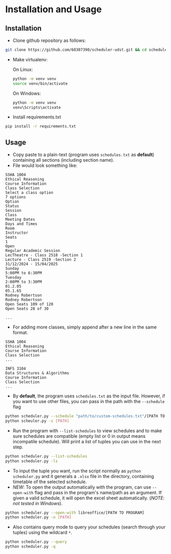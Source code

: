 # Installation and Usage

## Installation

- Clone github repository as follows:
```bash
git clone https://github.com/60307390/scheduler-udst.git && cd scheduler-udst
```
- Make virtualenv:

  On Linux:
  ```bash
  python -m venv venv
  source venv/bin/activate
  ```
  On Windows:
  ```bash
  python -m venv venv
  venv\Scripts\activate 
  ```

- Install requirements.txt
```bash
pip install -r requirements.txt
```

## Usage

- Copy paste to a plain-text (program uses `schedules.txt` as **default**) containing all sections (including section name).
- File would look something like:
```
SSHA 1004
Ethical Reasoning
Course Information
Class Selection
Select a class option
7 options
Option
Status
Session
Class
Meeting Dates
Days and Times
Room
Instructor
Seats
1
Open
Regular Academic Session
LecTheatre - Class 2518 -Section 1
Lecture - Class 2519 -Section 2
31/12/2024 - 15/04/2025
Sunday
5:00PM to 6:30PM
Tuesday
2:00PM to 3:30PM
01.2.05
05.1.65
Rodney Robertson
Rodney Robertson
Open Seats 109 of 120
Open Seats 28 of 30

...
```
- For adding more classes, simply append after a new line in the same format.
```
SSHA 1004
Ethical Reasoning
Course Information
Class Selection
...

INFS 3104
Data Structures & Algorithms
Course Information
Class Selection
...
```
- By **default**, the program uses `schedules.txt` as the input file. However, if you want to use other files, you can pass in the path with the `--schedule` flag
```bash
python scheduler.py --schedule "path/to/custom-schedules.txt"/[PATH TO TXT]
python scheuler.py -s [PATH]
```
- Run the program with `--list-schedules` to view schedules and to make sure schedules are compatible (empty list or 0 in output means incompatile schedule). Will print a list of tuples you can use in the next step.
```bash
python scheduler.py --list-schedules
python scheduler.py -ls
```
- To input the tuple you want, run the script normally as `python scheduler.py` and it generals a `.xlsx` file in the directory, containing timetable of the selected schedule.
- *NEW*: To open the output automatically with the program, can use `--open-with` flag and pass in the program's name/path as an argument. If given a valid schedule, it will open the excel sheet automatically. (*NOTE: not tested in Windows*).
```bash
python scheduler.py --open-with libreoffice/[PATH TO PROGRAM]
python scheduler.py -o [PATH]
```
- Also contains query mode to query your schedules (search through your tuples) using the wildcard `*`.
```bash
python scheduler.py --query
python scheduler.py -q
```
